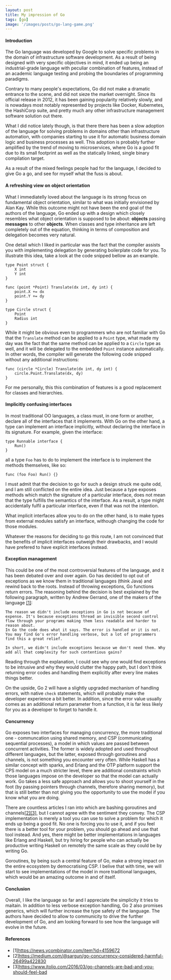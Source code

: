```yaml
---
layout: post
title: My impression of Go
tags: [go]
image: '/images/posts/go-lang-game.png'
---
```


#### Introduction

The Go language was developed by Google to solve specific problems in the domain of infrastructure software development.
As a result of being designed with very specific objectives in mind, it ended up being an industrial-grade language with peculiar combination of features, instead of an academic language testing and probing the boundaries of programming paradigms.

Contrary to many people's expectations, Go did not make a dramatic entrance to the scene, and did not sieze the market overnight. Since its official release in 2012, it has been gaining popularity relatively slowly, and is nowadays most notably represented by projects like Docker, Kubernetes, the HashiCorp suite, and pretty much any other infrastructure management software solution out there. 

What I did notice lately though, is that there there has been a slow adoption of the language for solving problems
in domains other than infrastructure automation, with companies starting to use it for automatic business domain logic and business processes as well. 
This adoption is probably further amplified by the trend of moving to microservices, where Go is a good fit due to its small footprint as well as the statically linked, single binary compilation target.

As a result of the mixed feelings people had for the language, I decided to give Go a go, and see for myself what the fuss is about. 

#### A refreshing view on object orientation

What I immediatelly loved about the language is its strong focus on fundamental object orientation, similar to what was initially envisioned by Alan Kay. While this outcome might not have been the end goal of the authors of the language, Go ended up with a design which closely resembles what object orientation is supposed to be about: **objects** passing **messages** to other **objects**. When classes and type inheritance are left completely out of the equation, thinking in terms of composition and delegation becomes very natural. 

One detail which I liked in particular was the fact that the compiler assists you with implementing delegation by generating boilerplate code for you. To illustrate this idea, take a look at the code snipped bellow as an example.

```
type Point struct {
	X int
	Y int
}

func (point *Point) Translate(dx int, dy int) {
	point.X += dx
	point.Y += dy
}

type Circle struct {
	Point
	Radius int
}
```

While it might be obvious even to programmers who are not familiar with Go that the `Translate` method can be applied to a `Point` type, what made my day was the fact that the same method can be applied to a `Circle` type as well, and it will be delegated to the embedded `Point` instance automatically. In other words, the compiler will generate the following code snipped without any additional instructions:

```
func (circle *Circle) Translate(dx int, dy int) {
	circle.Point.Translate(dx, dy)
}
```

For me personally, this this combination of features is a good replacement for classes and hierarchies.

#### Implicitly confusing interfaces

In most traditional OO languages, a class must, in one form or another, declare all of the interfaces that it implements.
With Go on the other hand, a type can implement an interface implicitly, without declaring the interface in its signature. 
For example, given the interface:
```
type Runnable interface {
	Run()
}
```
all a type `Foo` has to do to implement the interface is to implement the methods themselves, like so:
```
func (foo Foo) Run() {}
```

I must admit that the decision to go for such a design struck me quite odd, and I am still conflicted on the entire idea. 
Just because a type exposes methods which match the signature of a particular interface, does not mean that the type fulfills the semantics of the interface. As a result, a type might accidentally fulfil a particular interface, even if that was not the intention. 

What implicit interfaces allow you to do on the other hand, is to make types from external modules satisfy an interface, withough changing the code for those modules.

Whatever the reasons for deciding to go this route, I am not convinced that the benefits of implicit interfaces outweigh their drawbacks, and I would have prefered to have explicit interfaces instead.

#### Exception management

This could be one of the most controversial features of the language, and it has been debated over and over again.
Go has decided to opt out of exceptions as we know them in traditional languages (think Java) and rewind back to the roots.
Instead of throwing exceptions, Go functions return errors. The reasoning behind the decision is best explained by the following paragraph, written by Andrew Gerrand, one of the makers of the language [[1]](https://news.ycombinator.com/item?id=4159672):

```
The reason we didn't include exceptions in Go is not because of expense. It's because exceptions thread an invisible second control flow through your programs making them less readable and harder to reason about.
In Go the code does what it says. The error is handled or it is not. You may find Go's error handling verbose, but a lot of programmers find this a great relief.

In short, we didn't include exceptions because we don't need them. Why add all that complexity for such contentious gains?
```

Reading through the explanation, I could see why one would find exceptions to be intrusive and why they would clutter the happy path, but I don't think returning error codes and handling them explicitly after every line makes things better. 

On the upside, Go 2 will have a slightly upgraded mechanism of handling errors, with native `check` statements, which will probably make the developer experience a bit better. In addition, since the error value usually comes as an additional return parameter from a function, it is far less likely for you as a developer to forget to handle it.

#### Concurrency

Go exposes two interfaces for managing concurrency, the more traditional one - communcation using shared memory, and CSP (communicating sequential processes), a model in which values are passed between concurrent activities. The former is widely adopted and used throughout different languages, but the latter, exposed through goroutines and channels, is not something you encounter very often. While Haskell has a similar concept with sparks, and Erlang and the OTP platform support the CPS model on a much stricter level, there are additional constraints which those languages impose on the developer so that the model can actually work. Go takes a less safe approach and allows you to shoot yourself in the foot (by passing pointers through channels, therefore sharing memory), but that is still better than not giving you the opportunity to use the model if you know what you are doing. 

There are countless articles I ran into which are bashing goroutines and channels[[2]](https://medium.com/@sargun/go-concurrency-considered-harmful-26499a422830)[[3]](https://www.jtolio.com/2016/03/go-channels-are-bad-and-you-should-feel-bad), but I cannot agree with the sentiment they convey. The CSP implementation is merely a tool
you can use to solve a problem for which it ends up being a good fit. No one is forcing you to use it, and if you feel there is a better tool for your problem, you should go ahead and use that tool instead. And yes, there might be better implementations in languages like Erlang and Haskell, but try hiring for people who can actually be productive writing Haskell on remotely the same scale as they could be by writing Go. 

Goroutines, by being such a central feature of Go, make a strong impact on the entire ecosystem by democratising CSP. I belive that with time, we will start to see implementations
of the model in more traditional languages, which would be an amazing outcome in and of itself.

#### Conclusion

Overall, I like the language so far and I appreciate the simplicity it tries to maitain. In addition to less verbose exception handling, Go 2 also promises generics, which will further increase the type safety of the language. The authors have decided to allow to communicity to drive the further development of Go, and am looking forward to see how the language will evolve in the future.

#### References
* [1]<https://news.ycombinator.com/item?id=4159672>
* [2]<https://medium.com/@sargun/go-concurrency-considered-harmful-26499a422830>
* [3]<https://www.jtolio.com/2016/03/go-channels-are-bad-and-you-should-feel-bad>